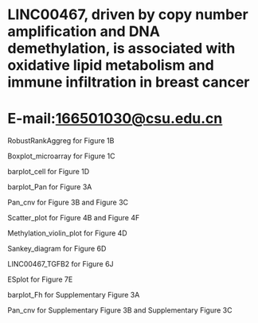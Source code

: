 # LINC00467, driven by copy number amplification and DNA demethylation, is associated with oxidative lipid metabolism and immune infiltration in breast cancer 
# E-mail:166501030@csu.edu.cn

RobustRankAggreg for Figure 1B

Boxplot_microarray for Figure 1C

barplot_cell for Figure 1D

barplot_Pan for Figure 3A

Pan_cnv for Figure 3B and Figure 3C


Scatter_plot for Figure 4B and Figure 4F


Methylation_violin_plot for Figure 4D


Sankey_diagram for Figure 6D

LINC00467_TGFB2 for Figure 6J

ESplot for Figure 7E





barplot_Fh for Supplementary Figure 3A

Pan_cnv for Supplementary Figure 3B and Supplementary Figure 3C
